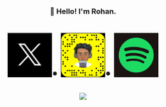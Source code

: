 ### <h3 align="center"></h3>

<!--gifprofile-->

<h3 align="center">👋 Hello! I'm Rohan.</h3>

<h1 align="center">
 
<a href="https://twitter.com/liqxmeg"><img src="https://github.com/L1qx/gifprofile/blob/main/X.jpg" width="100" height="100"></img></a>•
<img src="https://github.com/L1qx/gifprofile/blob/main/snap.jpeg" width="100" height="100"></img></a>•
<a href="https://open.spotify.com/user/ijadvlczrnqbc4bikpzcwd118?si=a349ed71003940a9"><img src="https://github.com/L1qx/gifprofile/blob/main/Spotify2.png" width="100" height="100"></img></a>

 
</h1>

<p align="center">
	<img src="https://user-images.githubusercontent.com/105118103/186568561-cd47a428-79cb-4832-97d9-d0027885a658.gif" >
</p>
<br>	




